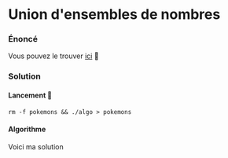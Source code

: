 # Union d'ensembles de nombres

### Énoncé

Vous pouvez le trouver [ici](https://primers.xyz/3) 👀

### Solution

#### Lancement 🚀

`rm -f pokemons && ./algo > pokemons`

#### Algorithme

Voici ma solution

